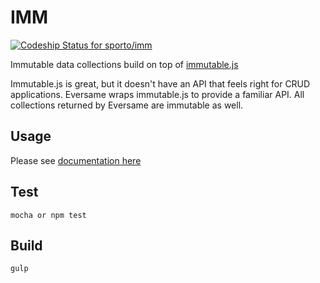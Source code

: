 IMM
========

[ ![Codeship Status for sporto/imm](https://www.codeship.io/projects/c6ea6970-2eac-0132-d151-0605b547a2e8/status)](https://www.codeship.io/projects/39398)

Immutable data collections build on top of [immutable.js](https://github.com/facebook/immutable-js)

Immutable.js is great, but it doesn't have an API that feels right for CRUD applications. Eversame wraps immutable.js to provide a familiar API.
All collections returned by Eversame are immutable as well.

Usage
-----------------

Please see [documentation here](./doc/imm.md)

Test
----

	mocha or npm test

Build
-----

	gulp